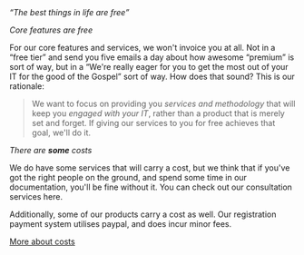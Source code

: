 <header hidden>
<h2>Pricing</h2>
</header>

<div class="text-slab"><em><q>The best things in life are free</q></em></div>

<p class="lead"><em>Core features are free</em></p>
For our core features and services, we won't invoice you at all. Not in a <q>free tier</q> and send you five emails a day about how awesome <q>premium</q> is sort of way, but in a <q>We're really eager for you to get the most out of your IT for the good of the Gospel</q> sort of way. How does that sound? This is our rationale:

<p class="lead"><blockquote>We want to focus on providing you <em>services and methodology</em> that will keep you <em>engaged with your IT</em>, rather than a product that is merely set and forget. If giving our services to you for free achieves that goal, we'll do it.</blockquote></p>

<p class="lead"><em>There are <strong>some</strong> costs</em></p>
We do have some services that will carry a cost, but we think that if you've got the right people on the ground, and spend some time in our documentation, you'll be fine without it. You can check out our consultation services here.

Additionally, some of our products carry a cost as well. Our registration payment system utilises paypal, and does incur minor fees.

<div class="expand"><a href="#">More about costs<br />
<i class="fa fa-angle-down"></i></a></div>
